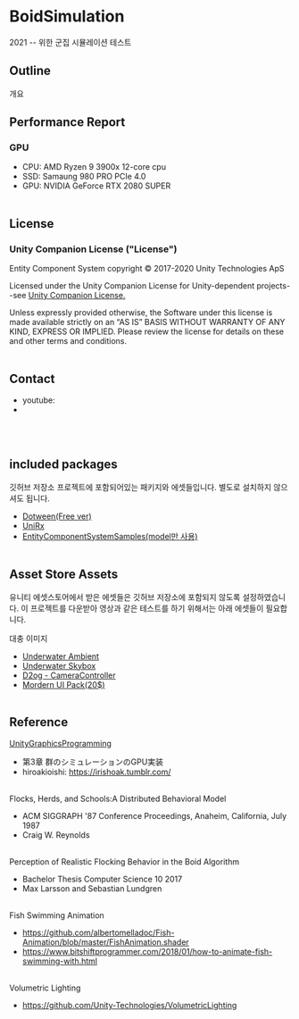 # BoidSimulation
 2021 -- 위한 군집 시뮬레이션 테스트

## Outline
개요

## Performance Report
### GPU </br>
- CPU: AMD Ryzen 9 3900x 12-core cpu
- SSD: Samaung 980 PRO PCIe 4.0
- GPU: NVIDIA GeForce RTX 2080 SUPER
</br></br>

## License
### Unity Companion License ("License")</br>
Entity Component System copyright © 2017-2020 Unity Technologies ApS

Licensed under the Unity Companion License for Unity-dependent projects--see <a href="https://unity3d.com/legal/licenses/Unity_Companion_License">Unity Companion License.</a>

Unless expressly provided otherwise, the Software under this license is made available strictly on an “AS IS” BASIS WITHOUT WARRANTY OF ANY KIND, EXPRESS OR IMPLIED. Please review the license for details on these and other terms and conditions.
</br></br>

## Contact
- youtube:
- 
</br></br>

## included packages
깃허브 저장소 프로젝트에 포함되어있는 패키지와 에셋들입니다.
별도로 설치하지 않으셔도 됩니다.

- <a href="https://assetstore.unity.com/packages/tools/animation/dotween-hotween-v2-27676">Dotween(Free ver)</a>
- <a href="https://assetstore.unity.com/packages/tools/integration/unirx-reactive-extensions-for-unity-17276">UniRx</a>
- <a href="https://github.com/Unity-Technologies/EntityComponentSystemSamples">EntityComponentSystemSamples(model만 사용)</a>
</br></br>

## Asset Store Assets</br>
유니티 에셋스토어에서 받은 에셋들은 깃허브 저장소에 포함되지 않도록 설정하였습니다. 이 프로젝트를 다운받아 영상과 같은 테스트를 하기 위해서는 아래 에셋들이 필요합니다.

대충 이미지

- <a href="https://assetstore.unity.com/packages/audio/ambient/underwater-ambient-66498">Underwater Ambient</a>
- <a href="https://jkhub.org/files/file/3216-underwater-skybox/">Underwater Skybox</a>
- <a href="https://assetstore.unity.com/packages/tools/camera/cameracontroller-141370">D2og - CameraController</a>
- <a href="https://assetstore.unity.com/packages/tools/gui/modern-ui-pack-150824">Mordern UI Pack(20$)</a>
</br></br>

## Reference</br>
<a href="https://github.com/IndieVisualLab/UnityGraphicsProgramming">UnityGraphicsProgramming</a></br>
- 第3章 群のシミュレーションのGPU実装
- hiroakioishi: https://irishoak.tumblr.com/</br></br>

Flocks, Herds, and Schools:A Distributed Behavioral Model
- ACM SIGGRAPH '87 Conference Proceedings, Anaheim, California, July 1987
- Craig W. Reynolds</br></br>

Perception of Realistic Flocking Behavior in the Boid Algorithm
- Bachelor Thesis Computer Science 10 2017
- Max Larsson and Sebastian Lundgren</br></br>

Fish Swimming Animation
- https://github.com/albertomelladoc/Fish-Animation/blob/master/FishAnimation.shader
- https://www.bitshiftprogrammer.com/2018/01/how-to-animate-fish-swimming-with.html</br></br>

Volumetric Lighting
- https://github.com/Unity-Technologies/VolumetricLighting</br></br>
